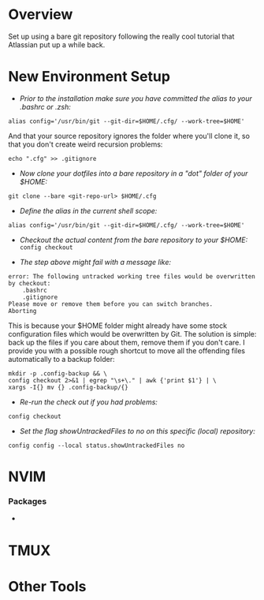 # Overview
Set up using a bare git repository following the really cool tutorial that Atlassian put up a while back.
# New Environment Setup

- *Prior to the installation make sure you have committed the alias to your .bashrc or .zsh:*

`alias config='/usr/bin/git --git-dir=$HOME/.cfg/ --work-tree=$HOME'`

And that your source repository ignores the folder where you'll clone it, so that you don't create weird recursion problems:

`echo ".cfg" >> .gitignore`

- *Now clone your dotfiles into a bare repository in a "dot" folder of your $HOME:*

`git clone --bare <git-repo-url> $HOME/.cfg`

- *Define the alias in the current shell scope:*

`alias config='/usr/bin/git --git-dir=$HOME/.cfg/ --work-tree=$HOME'`

- *Checkout the actual content from the bare repository to your $HOME:*
`config checkout`

- *The step above might fail with a message like:*
```
error: The following untracked working tree files would be overwritten by checkout:
    .bashrc
    .gitignore
Please move or remove them before you can switch branches.
Aborting
```

This is because your $HOME folder might already have some stock configuration files which would be overwritten by Git. The solution is simple: back up the files if you care about them, remove them if you don't care. I provide you with a possible rough shortcut to move all the offending files automatically to a backup folder:
```
mkdir -p .config-backup && \
config checkout 2>&1 | egrep "\s+\." | awk {'print $1'} | \
xargs -I{} mv {} .config-backup/{}

```
- *Re-run the check out if you had problems:*

`config checkout`

- *Set the flag showUntrackedFiles to no on this specific (local) repository:*

`config config --local status.showUntrackedFiles no`

# NVIM

### Packages
- 
# TMUX
# Other Tools
